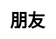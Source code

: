 ---
title: 朋友
layout: dream_interpretation/kind_single
description: 解梦 - 人物 - 朋友.
js: []
css: ["css/luck/dream_interpretation/dream_interpretation.css"]
---
